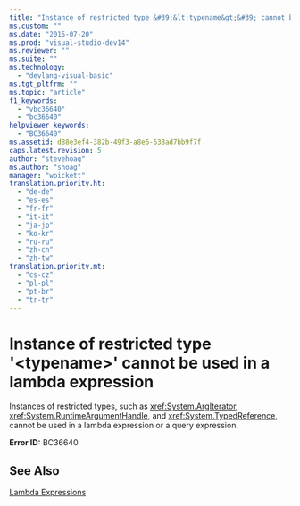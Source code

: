 ```yaml
---
title: "Instance of restricted type &#39;&lt;typename&gt;&#39; cannot be used in a lambda expression"
ms.custom: ""
ms.date: "2015-07-20"
ms.prod: "visual-studio-dev14"
ms.reviewer: ""
ms.suite: ""
ms.technology: 
  - "devlang-visual-basic"
ms.tgt_pltfrm: ""
ms.topic: "article"
f1_keywords: 
  - "vbc36640"
  - "bc36640"
helpviewer_keywords: 
  - "BC36640"
ms.assetid: d88e3ef4-382b-49f3-a8e6-638ad7bb9f7f
caps.latest.revision: 5
author: "stevehoag"
ms.author: "shoag"
manager: "wpickett"
translation.priority.ht: 
  - "de-de"
  - "es-es"
  - "fr-fr"
  - "it-it"
  - "ja-jp"
  - "ko-kr"
  - "ru-ru"
  - "zh-cn"
  - "zh-tw"
translation.priority.mt: 
  - "cs-cz"
  - "pl-pl"
  - "pt-br"
  - "tr-tr"
---
```

# Instance of restricted type &#39;&lt;typename&gt;&#39; cannot be used in a lambda expression
Instances of restricted types, such as <xref:System.ArgIterator>, <xref:System.RuntimeArgumentHandle>, and <xref:System.TypedReference>, cannot be used in a lambda expression or a query expression.  
  
 **Error ID:** BC36640  
  
## See Also  
 [Lambda Expressions](../../visual-basic/language-reference/procedures/lambda-expressions.md)